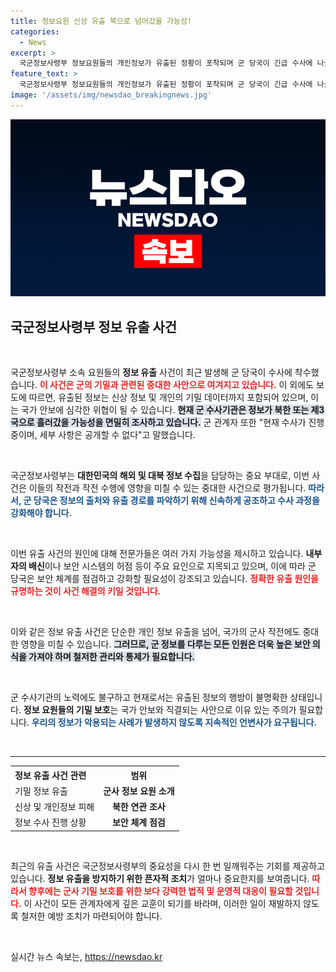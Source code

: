 ```yaml
---
title: 정보요원 신상 유출 북으로 넘어갔을 가능성!
categories:
  - News
excerpt: >
  국군정보사령부 정보요원들의 개인정보가 유출된 정황이 포착되며 군 당국이 긴급 수사에 나섰습니다. 이 정보가 북한이나 제3국으로 흘러갔을 가능성이 제기되고 있어, 군의 비상이 걸렸습니다! 클릭해서 자세한 내용을 확인하세요!
feature_text: >
  국군정보사령부 정보요원들의 개인정보가 유출된 정황이 포착되며 군 당국이 긴급 수사에 나섰습니다. 이 정보가 북한이나 제3국으로 흘러갔을 가능성이 제기되고 있어, 군의 비상이 걸렸습니다! 클릭해서 자세한 내용을 확인하세요!
image: '/assets/img/newsdao_breakingnews.jpg'
---
```


<p><img src="/assets/img/newsdao_breakingnews.jpg" alt="bookingtag 속보" /></p>

<h2 data-ke-size="size26">국군정보사령부 정보 유출 사건</h2>

<p data-ke-size="size16">&nbsp;</p>

<p>국군정보사령부 소속 요원들의 <b>정보 유출</b> 사건이 최근 발생해 군 당국이 수사에 착수했습니다. <b><span style="color: #ee2323;">이 사건은 군의 기밀과 관련된 중대한 사안으로 여겨지고 있습니다.</span></b> 이 외에도 보도에 따르면, 유출된 정보는 신상 정보 및 개인의 기밀 데이터까지 포함되어 있으며, 이는 국가 안보에 심각한 위협이 될 수 있습니다. <b><span style="background-color: #21538527;">현재 군 수사기관은 정보가 북한 또는 제3국으로 흘러갔을 가능성을 면밀히 조사하고 있습니다.</span></b> 군 관계자 또한 "현재 수사가 진행 중이며, 세부 사항은 공개할 수 없다"고 말했습니다. </p>

<p data-ke-size="size16">&nbsp;</p>

<p>국군정보사령부는 <b>대한민국의 해외 및 대북 정보 수집</b>을 담당하는 중요 부대로, 이번 사건은 이들의 작전과 작전 수행에 영향을 미칠 수 있는 중대한 사건으로 평가됩니다. <b><span style="color: #1a5490;">따라서, 군 당국은 정보의 출처와 유출 경로를 파악하기 위해 신속하게 공조하고 수사 과정을 강화해야 합니다.</span></b></p>

<p data-ke-size="size16">&nbsp;</p>

<p>이번 유출 사건의 원인에 대해 전문가들은 여러 가지 가능성을 제시하고 있습니다. <b>내부자의 배신</b>이나 보안 시스템의 허점 등이 주요 요인으로 지목되고 있으며, 이에 따라 군 당국은 보안 체계를 점검하고 강화할 필요성이 강조되고 있습니다. <b><span style="color: #ee2323;">정확한 유출 원인을 규명하는 것이 사건 해결의 키일 것입니다.</span></b> </p>

<p data-ke-size="size16">&nbsp;</p>

<p>이와 같은 정보 유출 사건은 단순한 개인 정보 유출을 넘어, 국가의 군사 작전에도 중대한 영향을 미칠 수 있습니다. <b><span style="background-color: #21538527;">그러므로, 군 정보를 다루는 모든 인원은 더욱 높은 보안 의식을 가져야 하며 철저한 관리와 통제가 필요합니다.</span></b> </p>

<p data-ke-size="size16">&nbsp;</p>

<p>군 수사기관의 노력에도 불구하고 현재로서는 유출된 정보의 행방이 불명확한 상태입니다. <b>정보 요원들의 기밀 보호</b>는 국가 안보와 직결되는 사안으로 이유 있는 주의가 필요합니다. <b><span style="color: #1a5490;">우리의 정보가 악용되는 사례가 발생하지 않도록 지속적인 언변사가 요구됩니다.</span></b></p>

<p data-ke-size="size16">&nbsp;</p>

<hr />

<table style="width: 100%; border-collapse: collapse;">
    <tr>
        <th style="text-align: left;"><b>정보 유출 사건 관련</b></th>
        <th style="text-align: center;"><b>범위</b></th>
    </tr>
    <tr>
        <td style="text-align: left;">기밀 정보 유출</td>
        <td style="text-align: center; height: 17px;"><b>군사 정보 요원 소개</b></td>
    </tr>
    <tr>
        <td style="text-align: left;">신상 및 개인정보 피해</td>
        <td style="text-align: center; height: 17px;"><b>북한 연관 조사</b></td>
    </tr>
    <tr>
        <td style="text-align: left;">정보 수사 진행 상황</td>
        <td style="text-align: center; height: 17px;"><b>보안 체계 점검</b></td>
    </tr>
</table>

<p data-ke-size="size16">&nbsp;</p>

<p>최근의 유출 사건은 국군정보사령부의 중요성을 다시 한 번 일깨워주는 기회를 제공하고 있습니다. <b>정보 유출을 방지하기 위한 픈자적 조치</b>가 얼마나 중요한지를 보여줍니다. <b><span style="color: #ee2323;">따라서 향후에는 군사 기밀 보호를 위한 보다 강력한 법적 및 운영적 대응이 필요할 것입니다.</span></b> 이 사건이 모든 관계자에게 깊은 교훈이 되기를 바라며, 이러한 일이 재발하지 않도록 철저한 예방 조치가 마련되어야 합니다.</p>

<p data-ke-size="size16">&nbsp;</p>
실시간 뉴스 속보는, <a href="https://newsdao.kr" rel="dofollow">https://newsdao.kr</a>


